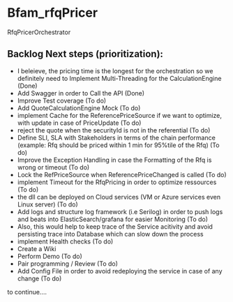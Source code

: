 # Bfam_rfqPricer
RfqPricerOrchestrator

## Backlog Next steps (prioritization): 
- I beleieve, the pricing time is the longest for the orchestration so we definitely need to Implement Multi-Threading for the CalculationEngine (Done)
- Add Swagger in order to Call the API (Done)
- Improve Test coverage (To do)
- Add QuoteCalculationEngine Mock (To do)
- implement Cache for the ReferencePriceSource if we want to optimize, with update in case of PriceUpdate (To do)
- reject the quote when the securityId is not in the referential (To do)
- Define SLI, SLA with Stakeholders in terms of the chain performance (example: Rfq should be priced within 1 min for 95%tile of the Rfq) (To do)
- Improve the Exception Handling in case the Formatting of the Rfq is wrong or timeout (To do)
- Lock the RefPriceSource when ReferencePriceChanged is called (To do)
- implement Timeout for the RfqPricing in order to optimize ressources (To do)
- the dll can be deployed on Cloud services (VM or Azure services even Linux server) (To do)
- Add logs and structure log framework (i.e Serilog) in order to push logs and beats into ElasticSearch/grafana for easier Monitoring (To do)
- Also, this would help to keep trace of the Service acitivity and avoid persisting trace into Database which can slow down the process 
- implement Health checks (To do)
- Create a Wiki
- Perform Demo (To do)
- Pair programming / Review (To do)
- Add Config File in order to avoid redeploying the service in case of any change (To do)

to continue....
